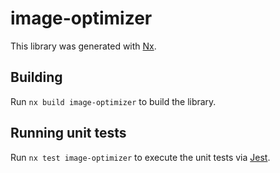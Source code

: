 # image-optimizer

This library was generated with [Nx](https://nx.dev).

## Building

Run `nx build image-optimizer` to build the library.

## Running unit tests

Run `nx test image-optimizer` to execute the unit tests via [Jest](https://jestjs.io).
